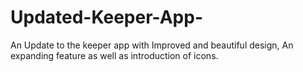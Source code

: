# Updated-Keeper-App-
An Update to the keeper app with Improved and beautiful design, 
An expanding feature as well as introduction of icons.
